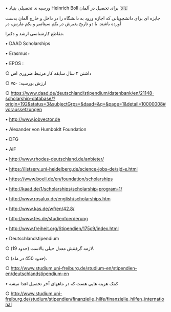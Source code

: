 
• ورسیه ی تحصیلی بنیاد  Heinrich Boll برای تحصیل در آلمان 🇩🇪

⁣جایزه ای برای دانشجویانی که اجازه ورود به دانشگاه را در داخل و خارج آلمان بدست آورده باشند. با دو تاریخ پذیرش در یکم سپتامبر و یکم مارس، در 

مقاطع کارشناسی ارشد و دکترا.

• DAAD Scholarships 

• Erasmus+ 

• EPOS :


○  داشتن ۲ سال سابقه کار مرتبط ضروری اس


○ ارزش بورسیه: ۷۵۰


○ https://www.daad.de/deutschland/stipendium/datenbank/en/21148-scholarship-database/?origin=192&status=3&subjectGrps=&daad=&q=&page=1&detail=10000008#voraussetzungen

• http://www.jobvector.de

• Alexander von Humboldt Foundation

• DFG 

• AiF

• http://www.rhodes-deutschland.de/anbieter/

• https://listserv.uni-heidelberg.de/science-jobs-de/sjd-e.html

• https://www.boell.de/en/foundation/scholarships

• http://kaad.de/1/scholarships/scholarship-program-1/

• http://www.rosalux.de/english/scholarships.htm

• http://www.kas.de/wf/en/42.8/

• http://www.fes.de/studienfoerderung

• http://www.freiheit.org/Stipendien/175c9/index.html

• Deutschlandstipendium


○  لازمه گرفتنش معدل خیلی بالاست (حدود 19).


○ (حدود 450 در ماه).


○ http://www.studium.uni-freiburg.de/studium-en/stipendien-en/deutschlandstipendium-en

• کمک هزینه هایی هست که در ماههای آخر تحصیل اهدا میشه


○ http://www.studium.uni-freiburg.de/studium/stipendien/finanzielle_hilfe/finanzielle_hilfen_international
